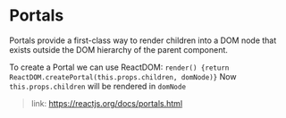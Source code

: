 # Portals

Portals provide a first-class way to render children into a DOM node that exists outside the DOM hierarchy of the parent component.

To create a Portal we can use ReactDOM:
<code>render() {return ReactDOM.createPortal(this.props.children, domNode)}</code>
Now <code>this.props.children</code> will be rendered in <code>domNode</code>

>link: https://reactjs.org/docs/portals.html